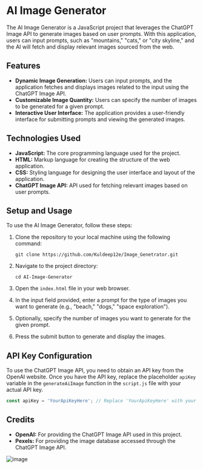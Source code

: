 

# AI Image Generator

The AI Image Generator is a JavaScript project that leverages the ChatGPT Image API to generate images based on user prompts. With this application, users can input prompts, such as "mountains," "cats," or "city skyline," and the AI will fetch and display relevant images sourced from the web.

## Features

- **Dynamic Image Generation:** Users can input prompts, and the application fetches and displays images related to the input using the ChatGPT Image API.
- **Customizable Image Quantity:** Users can specify the number of images to be generated for a given prompt.
- **Interactive User Interface:** The application provides a user-friendly interface for submitting prompts and viewing the generated images.

## Technologies Used

- **JavaScript:** The core programming language used for the project.
- **HTML:** Markup language for creating the structure of the web application.
- **CSS:** Styling language for designing the user interface and layout of the application.
- **ChatGPT Image API:** API used for fetching relevant images based on user prompts.

## Setup and Usage

To use the AI Image Generator, follow these steps:

1. Clone the repository to your local machine using the following command:
   ```
   git clone https://github.com/Kuldeep12e/Image_Genetrator.git
   ```

2. Navigate to the project directory:
   ```
   cd AI-Image-Generator
   ```

3. Open the `index.html` file in your web browser.

4. In the input field provided, enter a prompt for the type of images you want to generate (e.g., "beach," "dogs," "space exploration").

5. Optionally, specify the number of images you want to generate for the given prompt.

6. Press the submit button to generate and display the images.

## API Key Configuration

To use the ChatGPT Image API, you need to obtain an API key from the OpenAI website. Once you have the API key, replace the placeholder `apiKey` variable in the `generateAiImage` function in the `script.js` file with your actual API key.

```javascript
const apiKey = 'YourApiKeyHere'; // Replace 'YourApiKeyHere' with your actual API key
```

## Credits

- **OpenAI:** For providing the ChatGPT Image API used in this project.
- **Pexels:** For providing the image database accessed through the ChatGPT Image API.

![image](https://github.com/Kuldeep12e/Image_Genetrator/assets/109398194/7e5fd3e1-da41-4da2-b54f-77f16c45d7ae)







